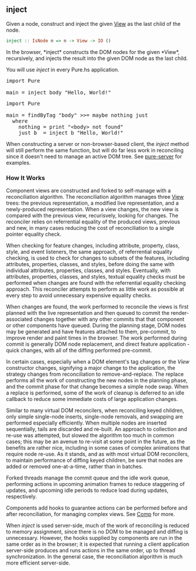 ## inject

Given a node, construct and inject the given [View](/packages/pure-core/latest/Pure.Data.View/data%20View) as the last child of the node. 

```haskell
inject :: IsNode n => n -> View -> IO ()
```

<div class="hide">
In the browser, *inject* constructs the DOM nodes for the given *View*, recursively, and injects the result into the given DOM node as the last child.

You will use *inject* in every Pure.hs application.

<pre data-try>
import Pure

main = inject body "Hello, World!"
</pre>

<p></p>

<pre data-try>
import Pure

main = findByTag "body" >>= maybe nothing just
  where
    nothing = print "&lt;body> not found"
    just b  = inject b "Hello, World!"
</pre>

When constructing a server or non-browser-based client, the *inject* method will still perform the same function, but will do far less work in reconciling since it doesn't need to manage an active DOM tree. See [pure-server](/packages/pure-server/latest) for examples.

### How It Works

Component views are constructed and forked to self-manage with a reconciliation algorithm. The reconciliation algorithm manages three [View](/packages/pure-core/latest/Pure.Data.View/data%20View) trees: the previous representation, a modified live representation, and a newly-produced representation. When a view changes, the new view is compared with the previous view, recurisvely, looking for changes. The reconciler relies on referrential equality of the produced views, previous and new, in many cases reducing the cost of reconciliation to a single pointer equality check.

When checking for feature changes, including attribute, property, class, style, and event listeners, the same approach, of referrential equality checking, is used to check for changes to subsets of the features, including attributes, properties, classes, and styles, before doing the same with individual attributes, properties, classes, and styles. Eventually, with attributes, properties, classes, and styles, textual equality checks must be performed when changes are found with the referrential equality checking approach. This reconciler attempts to perform as little work as possible at every step to avoid unnecessary expensive equality checks.

When changes are found, the work performed to reconcile the views is first planned with the live representation and then queued to commit the render-associated changes together with any other commits that that component or other components have queued. During the planning stage, DOM nodes may be generated and have features attached to them, pre-commit, to improve render and paint times in the browser. The work performed during commit is generally DOM node replacement, and direct feature application - quick changes, with all of the diffing performed pre-commit.

In certain cases, especially when a DOM element's tag changes or the *View* constructor changes, signifying a major change to the application, the strategy changes from reconciliation to remove-and-replace. The replace performs all the work of constructing the new nodes in the planning phase, and the commit phase for that change becomes a simple node swap. When a replace is performed, some of the work of cleanup is deferred to an idle callback to reduce some immediate costs of large application changes.

Similar to many virtual DOM reconcilers, when reconciling keyed children, only simple single-node inserts, single-node removals, and swapping are performed especially efficiently. When multiple nodes are inserted sequentially, tails are discarded and re-built. An approach to collection and re-use was attempted, but slowed the algorithm too much in common cases; this may be an avenue to re-visit at some point in the future, as the benefits are rather nice, including in some cases of complex animations that require node re-use. As it stands, and as with most virtual DOM reconcilers, to maintain performance of diffing keyed children, be sure that nodes are added or removed one-at-a-time, rather than in batches.

Forked threads manage the commit queue and the idle work queue, performing actions in upcoming animation frames to reduce staggering of updates, and upcoming idle periods to reduce load during updates, respectively.

Components add hooks to guarantee actions can be performed before and after reconciliation, for managing complex views. See [Comp](/packages/pure-core/latest/Pure.Data.View/data%20Comp) for more.

When *inject* is used server-side, much of the work of reconciling is reduced to memory assignment, since there is no DOM to be managed and diffing is unnecessary. However, the hooks supplied by components are run in the same order as in the browser; it is expected that running a client application server-side produces and runs actions in the same order, up to thread synchronization. In the general case, the reconciliation algorithm is much more efficient server-side.
</div>